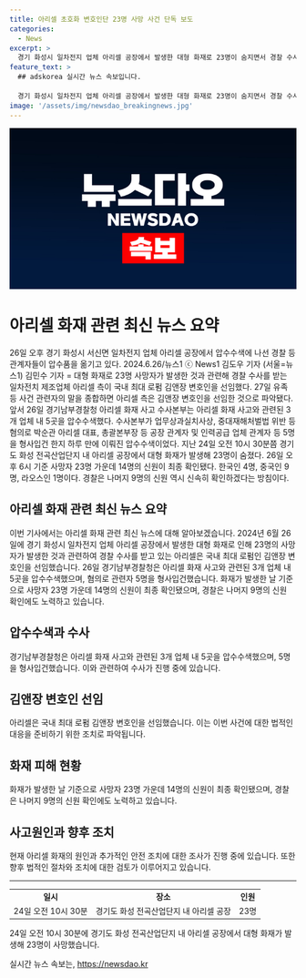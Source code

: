 ```yaml
---
title: 아리셀 초호화 변호인단 23명 사망 사건 단독 보도
categories:
  - News
excerpt: >
  경기 화성시 일차전지 업체 아리셀 공장에서 발생한 대형 화재로 23명이 숨지면서 경찰 수사가 진행 중이다. 이에 관련된 3개 업체 내 5곳이 압수수색을 받았고, 아리셀 측은 로펌 김앤장 변호인을 선임했다. 수사본부는 박순관 아리셀 대표 등 5명을 형사입건했으며, 사망자 신원은 한국인 4명, 중국인 9명, 라오스인 1명으로 확인됐다. 또한, 나머지 9명의 신원도 빠르게 확인할 예정이다. (150자)
feature_text: >
  ## adskorea 실시간 뉴스 속보입니다.

  경기 화성시 일차전지 업체 아리셀 공장에서 발생한 대형 화재로 23명이 숨지면서 경찰 수사가 진행 중이다. 이에 관련된 3개 업체 내 5곳이 압수수색을 받았고, 아리셀 측은 로펌 김앤장 변호인을 선임했다. 수사본부는 박순관 아리셀 대표 등 5명을 형사입건했으며, 사망자 신원은 한국인 4명, 중국인 9명, 라오스인 1명으로 확인됐다. 또한, 나머지 9명의 신원도 빠르게 확인할 예정이다. (150자)
image: '/assets/img/newsdao_breakingnews.jpg'
---
```


<p><img src="/assets/img/newsdao_breakingnews.jpg" alt="adskorea 속보" /></p>

<h1>아리셀 화재 관련 최신 뉴스 요약</h1>

<p data-ke-size="size16">26일 오후 경기 화성시 서신면 일차전지 업체 아리셀 공장에서 압수수색에 나선 경찰 등 관계자들이 압수품을 옮기고 있다. 2024.6.26/뉴스1 ⓒ News1 김도우 기자 (서울=뉴스1) 김민수 기자 = 대형 화재로 23명 사망자가 발생한 것과 관련해 경찰 수사를 받는 일차전치 제조업체 아리셀 측이 국내 최대 로펌 김앤장 변호인을 선임했다. 27일 유족 등 사건 관련자의 말을 종합하면 아리셀 측은 김앤장 변호인을 선임한 것으로 파악됐다. 앞서 26일 경기남부경찰청 아리셀 화재 사고 수사본부는 아리셀 화재 사고와 관련된 3개 업체 내 5곳을 압수수색했다. 수사본부가 업무상과실치사상, 중대재해처벌법 위반 등 혐의로 박순관 아리셀 대표, 총괄본부장 등 공장 관계자 및 인력공급 업체 관계자 등 5명을 형사입건 한지 하루 만에 이뤄진 압수수색이었다. 지난 24일 오전 10시 30분쯤 경기도 화성 전곡산업단지 내 아리셀 공장에서 대형 화재가 발생해 23명이 숨졌다. 26일 오후 6시 기준 사망자 23명 가운데 14명의 신원이 최종 확인됐다. 한국인 4명, 중국인 9명, 라오스인 1명이다. 경찰은 나머지 9명의 신원 역시 신속히 확인하겠다는 방침이다.</p>

<h2 data-ke-size="size26">아리셀 화재 관련 최신 뉴스 요약</h2>

<p data-ke-size="size16">이번 기사에서는 아리셀 화재 관련 최신 뉴스에 대해 알아보겠습니다. 2024년 6월 26일에 경기 화성시 일차전지 업체 아리셀 공장에서 발생한 대형 화재로 인해 23명의 사망자가 발생한 것과 관련하여 경찰 수사를 받고 있는 아리셀은 국내 최대 로펌인 김앤장 변호인을 선임했습니다. 26일 경기남부경찰청은 아리셀 화재 사고와 관련된 3개 업체 내 5곳을 압수수색했으며, 혐의로 관련자 5명을 형사입건했습니다. 화재가 발생한 날 기준으로 사망자 23명 가운데 14명의 신원이 최종 확인됐으며, 경찰은 나머지 9명의 신원 확인에도 노력하고 있습니다.</p>

<h2 data-ke-size="size26">압수수색과 수사</h2>

<p data-ke-size="size16">경기남부경찰청은 아리셀 화재 사고와 관련된 3개 업체 내 5곳을 압수수색했으며, 5명을 형사입건했습니다. 이와 관련하여 수사가 진행 중에 있습니다.</p>

<h2 data-ke-size="size26">김앤장 변호인 선임</h2>

<p data-ke-size="size16">아리셀은 국내 최대 로펌 김앤장 변호인을 선임했습니다. 이는 이번 사건에 대한 법적인 대응을 준비하기 위한 조치로 파악됩니다.</p>

<h2 data-ke-size="size26">화재 피해 현황</h2>

<p data-ke-size="size16">화재가 발생한 날 기준으로 사망자 23명 가운데 14명의 신원이 최종 확인됐으며, 경찰은 나머지 9명의 신원 확인에도 노력하고 있습니다.</p>

<h2 data-ke-size="size26">사고원인과 향후 조치</h2>

<p data-ke-size="size16">현재 아리셀 화재의 원인과 추가적인 안전 조치에 대한 조사가 진행 중에 있습니다. 또한 향후 법적인 절차와 조치에 대한 검토가 이루어지고 있습니다.</p>

<hr>

<table>
<tbody>
<tr>
<td style="text-align: center; height: 17px;"><b>일시</b></td>
<td style="text-align: center; height: 17px;"><b>장소</b></td>
<td style="text-align: center; height: 17px;"><b>인원</b></td>
</tr>
<tr>
<td style="text-align: center; height: 17px;">24일 오전 10시 30분</td>
<td style="text-align: center; height: 17px;">경기도 화성 전곡산업단지 내 아리셀 공장</td>
<td style="text-align: center; height: 17px;">23명</td>
</tr>
</tbody>
</table>

<p data-ke-size="size16">24일 오전 10시 30분에 경기도 화성 전곡산업단지 내 아리셀 공장에서 대형 화재가 발생해 23명이 사망했습니다.</p>
실시간 뉴스 속보는, <a href="https://newsdao.kr" rel="dofollow">https://newsdao.kr</a>


